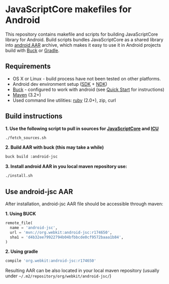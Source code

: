 # JavaScriptCore makefiles for Android

This repository contains makefile and scripts for building JavaScriptCore library for Android. Build scripts bundles JavaScriptCore as a shared library into [android AAR](http://tools.android.com/tech-docs/new-build-system/aar-format) archive, which makes it easy to use it in Android projects build with [Buck](https://buckbuild.com) or [Gradle](https://gradle.org).

## Requirements
 * OS X or Linux - build process have not been tested on other platforms.
 * Android dev environment setup ([SDK](https://developer.android.com/sdk/installing/index.html?pkg=tools) + [NDK](https://developer.android.com/ndk/guides/setup.html))
 * [Buck](https://buckbuild.com) - configured to work with android (see [Quick Start](https://buckbuild.com/setup/quick_start.html) for instructions)
 * [Maven](https://maven.apache.org/download.cgi) (3.2+)
 * Used command line utilities: [ruby](https://www.ruby-lang.org/) (2.0+), zip, curl

## Build instructions

**1. Use the following script to pull in sources for [JavaScriptCore](https://www.webkit.org) and [ICU](http://site.icu-project.org)**
```bash
./fetch_sources.sh
```

**2. Build AAR with buck (this may take a while)**
```bash
buck build :android-jsc
```

**3. Install android AAR in you local maven repository use:**
```bash
./install.sh
```

## Use android-jsc AAR

After installation, android-jsc AAR file should be accessible through maven:

**1. Using BUCK**
```python
remote_file(
  name = 'android-jsc',
  url = 'mvn://org.webkit:android-jsc:r174650',
  sha1 = 'd4b32ee79922794b04bfbbcde0cf9572baaa1b84',
)
```

**2. Using gradle**
```groovy
compile 'org.webkit:android-jsc:r174650'
```

Resulting AAR can be also located in your local maven repository (usually under `~/.m2/repository/org/webkit/android-jsc/`)
